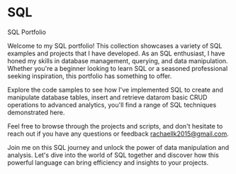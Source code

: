 # SQL
SQL Portfolio


Welcome to my SQL portfolio! This collection showcases a variety of SQL examples and projects that I have developed. As an SQL enthusiast, I have honed my skills in database management, querying, and data manipulation. Whether you're a beginner looking to learn SQL or a seasoned professional seeking inspiration, this portfolio has something to offer.

Explore the code samples to see how I've implemented SQL to create and manipulate database tables, insert and retrieve datarom basic CRUD operations to advanced analytics, you'll find a range of SQL techniques demonstrated here.

Feel free to browse through the projects and scripts, and don't hesitate to reach out if you have any questions or feedback rachaellk2015@gmail.com. 

Join me on this SQL journey and unlock the power of data manipulation and analysis. Let's dive into the world of SQL together and discover how this powerful language can bring efficiency and insights to your projects.

